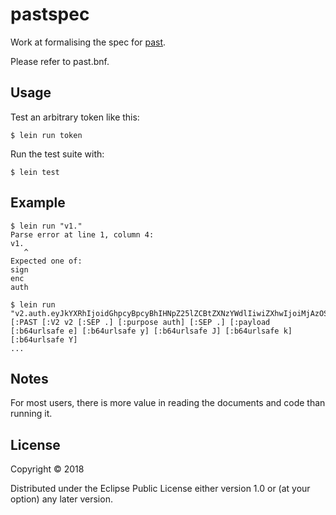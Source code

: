 # pastspec

Work at formalising the spec for [past](https://github.com/paragonie/past).

Please refer to past.bnf.

## Usage

Test an arbitrary token like this:

    $ lein run token

Run the test suite with:

    $ lein test

## Example

```
$ lein run "v1."
Parse error at line 1, column 4:
v1.
   ^
Expected one of:
sign
enc
auth

$ lein run "v2.auth.eyJkYXRhIjoidGhpcyBpcyBhIHNpZ25lZCBtZXNzYWdlIiwiZXhwIjoiMjAzOS0wMS0wMVQwMDowMDowM"
[:PAST [:V2 v2 [:SEP .] [:purpose auth] [:SEP .] [:payload [:b64urlsafe e] [:b64urlsafe y] [:b64urlsafe J] [:b64urlsafe k] [:b64urlsafe Y]
...
```

## Notes

For most users, there is more value in reading the documents and code than running it.


## License


Copyright © 2018 

Distributed under the Eclipse Public License either version 1.0 or (at
your option) any later version.
